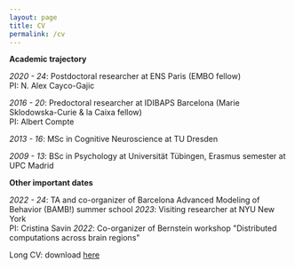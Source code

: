 ```yaml
---
layout: page
title: CV
permalink: /cv
---
```


**Academic trajectory**

*2020 - 24*: Postdoctoral researcher at ENS Paris (EMBO fellow) <br/> PI: N. Alex Cayco-Gajic

*2016 - 20*: Predoctoral researcher at IDIBAPS Barcelona (Marie Sklodowska-Curie & la Caixa fellow) <br/> PI: Albert Compte

*2013 - 16*: MSc in Cognitive Neuroscience at TU Dresden

*2009 - 13*: BSc in Psychology at Universität Tübingen, Erasmus semester at UPC Madrid

**Other important dates**

*2022 - 24*: TA and co-organizer of Barcelona Advanced Modeling of Behavior (BAMB!) summer school
*2023*:     Visiting researcher at NYU New York <br/> PI: Cristina Savin
*2022*:     Co-organizer of Bernstein workshop "Distributed computations across brain regions"


Long CV: download [here](https://heikestein.github.io/assets/documents/CV.pdf)
